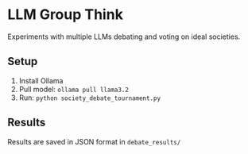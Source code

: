 # LLM Group Think

Experiments with multiple LLMs debating and voting on ideal societies.

## Setup

1. Install Ollama
2. Pull model: `ollama pull llama3.2`
3. Run: `python society_debate_tournament.py`

## Results

Results are saved in JSON format in `debate_results/`
